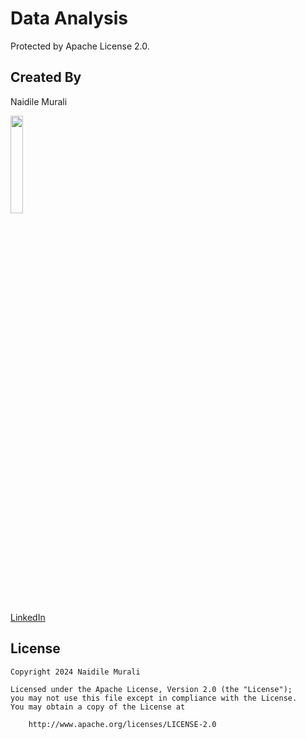# Data Analysis 

Protected by Apache License 2.0.

## Created By

Naidile Murali

<img src="https://github.com/Naidile.png" width="20%">

[LinkedIn](www.linkedin.com/in/naidile)

## License

    Copyright 2024 Naidile Murali

    Licensed under the Apache License, Version 2.0 (the "License");
    you may not use this file except in compliance with the License.
    You may obtain a copy of the License at

        http://www.apache.org/licenses/LICENSE-2.0
